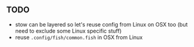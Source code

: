 ## TODO ##

* stow can be layered so let's reuse config from Linux on OSX too (but need to exclude some Linux specific stuff)
* reuse `.config/fish/common.fish` in OSX from Linux

